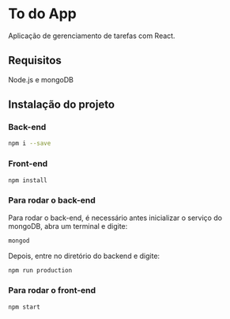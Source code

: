 # To do App

Aplicação de gerenciamento de tarefas com React.

## Requisitos

Node.js e mongoDB

## Instalação do projeto

### Back-end

```sh
npm i --save
```

### Front-end

```sh
npm install
```

### Para rodar o back-end

Para rodar o back-end, é necessário antes inicializar o serviço do mongoDB, abra um terminal e digite:

```sh
mongod
```

Depois, entre no diretório do backend e digite:

```sh
npm run production
```

### Para rodar o front-end

```sh
npm start
```
